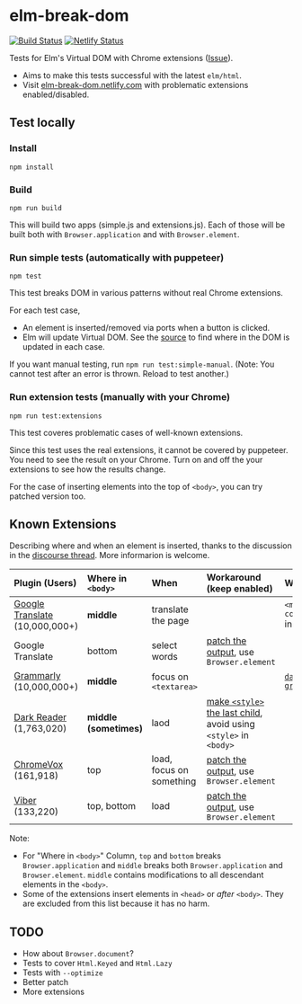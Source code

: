 # elm-break-dom

[![Build Status](https://travis-ci.org/jinjor/elm-break-dom.svg?branch=master)](https://travis-ci.org/jinjor/elm-break-dom)
[![Netlify Status](https://api.netlify.com/api/v1/badges/be3da983-1d1e-4c84-a596-ab4597c31027/deploy-status)](https://app.netlify.com/sites/elm-break-dom/deploys)

Tests for Elm's Virtual DOM with Chrome extensions ([Issue](https://github.com/elm/html/issues/44)).

- Aims to make this tests successful with the latest `elm/html`.
- Visit [elm-break-dom.netlify.com](https://elm-break-dom.netlify.com/) with problematic extensions enabled/disabled.

## Test locally

### Install

```shell
npm install
```

### Build

```shell
npm run build
```

This will build two apps (simple.js and extensions.js).
Each of those will be built both with `Browser.application` and with `Browser.element`.

### Run simple tests (automatically with puppeteer)

```shell
npm test
```

This test breaks DOM in various patterns without real Chrome extensions.

For each test case,

- An element is inserted/removed via ports when a button is clicked.
- Elm will update Virtual DOM.
  See the [source](./src/Main.elm) to find where in the DOM is updated in each case.

If you want manual testing, run `npm run test:simple-manual`.
(Note: You cannot test after an error is thrown. Reload to test another.)

### Run extension tests (manually with your Chrome)

```shell
npm run test:extensions
```

This test coveres problematic cases of well-known extensions.

Since this test uses the real extensions, it cannot be covered by puppeteer.
You need to see the result on your Chrome.
Turn on and off the your extensions to see how the results change.

For the case of inserting elements into the top of `<body>`, you can try patched version too.

## Known Extensions

Describing where and when an element is inserted, thanks to the discussion in the [discourse thread](https://discourse.elm-lang.org/t/runtime-errors-caused-by-chrome-extensions/4381). More informarion is welcome.

| Plugin (Users)                        | Where in `<body>`      | When                     | Workaround (keep enabled)                                                  | Workaround (disable)                                     |     |
| :------------------------------------ | :--------------------- | :----------------------- | :------------------------------------------------------------------------- | :------------------------------------------------------- | :-- |
| [Google Translate][gtr] (10,000,000+) | **middle**             | translate the page       |                                                                            | `<meta name="google" content="notranslate">` in `<head>` |
| Google Translate                      | bottom                 | select words             | [patch the output][patch], use `Browser.element`                           |                                                          |
| [Grammarly][grammarly] (10,000,000+)  | **middle**             | focus on `<textarea>`    |                                                                            | [`data-gramm_editor="false"`][w-grammarly]               |
| [Dark Reader][dark] (1,763,020)       | **middle (sometimes)** | laod                     | [make `<style>` the last child][w-dark], avoid using `<style>` in `<body>` |                                                          |
| [ChromeVox][chrome-vox] (161,918)     | top                    | load, focus on something | [patch the output][patch], use `Browser.element`                           |                                                          |
| [Viber][viber] (133,220)              | top, bottom            | load                     | [patch the output][patch], use `Browser.element`                           |                                                          |

[gtr]: https://chrome.google.com/webstore/detail/google-translate/aapbdbdomjkkjkaonfhkkikfgjllcleb
[grammarly]: https://chrome.google.com/webstore/detail/grammarly-for-chrome/kbfnbcaeplbcioakkpcpgfkobkghlhen
[dark]: https://chrome.google.com/webstore/detail/dark-reader/eimadpbcbfnmbkopoojfekhnkhdbieeh
[chrome-vox]: https://chrome.google.com/webstore/detail/chromevox-classic-extensi/kgejglhpjiefppelpmljglcjbhoiplfn
[viber]: https://chrome.google.com/webstore/detail/viber/dafalpmmoljglecaoelijmbkhpdoobmm
[w-grammarly]: https://github.com/elm/html/issues/44#issuecomment-534665947
[w-dark]: https://github.com/mdgriffith/elm-ui/commit/02e9919a47d50a71fbc92338a8a38def853ffa0f
[patch]: ./build.sh

Note:

- For "Where in `<body>`" Column, `top` and `bottom` breaks `Browser.application` and `middle` breaks both `Browser.application` and `Browser.element`. `middle` contains modifications to all descendant elements in the `<body>`.
- Some of the extensions insert elements in `<head>` or _after_ `<body>`. They are excluded from this list because it has no harm.

## TODO

- How about `Browser.document`?
- Tests to cover `Html.Keyed` and `Html.Lazy`
- Tests with `--optimize`
- Better patch
- More extensions

